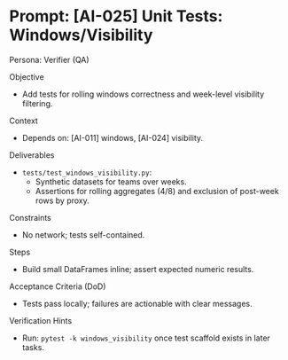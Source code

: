 # Prompt: [AI-025] Unit Tests: Windows/Visibility

Persona: Verifier (QA)

Objective
- Add tests for rolling windows correctness and week-level visibility filtering.

Context
- Depends on: [AI-011] windows, [AI-024] visibility.

Deliverables
- `tests/test_windows_visibility.py`:
  - Synthetic datasets for teams over weeks.
  - Assertions for rolling aggregates (4/8) and exclusion of post-week rows by proxy.

Constraints
- No network; tests self-contained.

Steps
- Build small DataFrames inline; assert expected numeric results.

Acceptance Criteria (DoD)
- Tests pass locally; failures are actionable with clear messages.

Verification Hints
- Run: `pytest -k windows_visibility` once test scaffold exists in later tasks.

